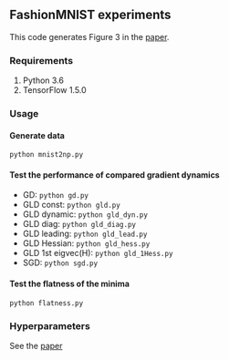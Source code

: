 ## FashionMNIST experiments

This code generates Figure 3 in the [paper](https://arxiv.org/abs/1803.00195).

### Requirements
1. Python 3.6
2. TensorFlow 1.5.0

### Usage
#### Generate data
`python mnist2np.py`

#### Test the performance of compared gradient dynamics
- GD: `python gd.py`
- GLD const: `python gld.py`
- GLD dynamic: `python gld_dyn.py`
- GLD diag: `python gld_diag.py`
- GLD leading: `python gld_lead.py`
- GLD Hessian: `python gld_hess.py`
- GLD 1st eigvec(H): `python gld_1Hess.py`
- SGD: `python sgd.py`

#### Test the flatness of the minima
`python flatness.py`

### Hyperparameters
See the [paper](https://arxiv.org/abs/1803.00195)
